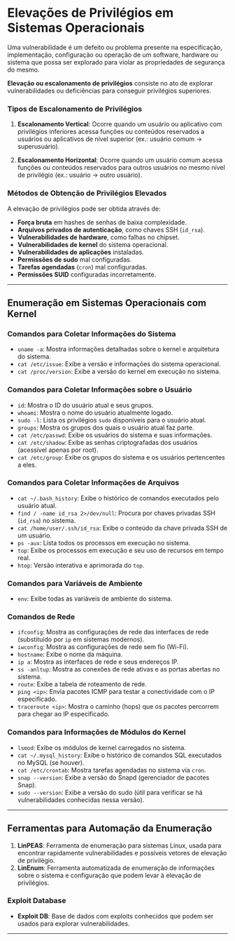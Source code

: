 # Elevações de Privilégios em Sistemas Operacionais

Uma vulnerabilidade é um defeito ou problema presente na especificação, implementação, configuração ou operação de um software, hardware ou sistema que possa ser explorado para violar as propriedades de segurança do mesmo.

**Elevação ou escalonamento de privilégios** consiste no ato de explorar vulnerabilidades ou deficiências para conseguir privilégios superiores.

### Tipos de Escalonamento de Privilégios

1. **Escalonamento Vertical**: Ocorre quando um usuário ou aplicativo com privilégios inferiores acessa funções ou conteúdos reservados a usuários ou aplicativos de nível superior (ex.: usuário comum → superusuário).
   
2. **Escalonamento Horizontal**: Ocorre quando um usuário comum acessa funções ou conteúdos reservados para outros usuários no mesmo nível de privilégio (ex.: usuário → outro usuário).

### Métodos de Obtenção de Privilégios Elevados

A elevação de privilégios pode ser obtida através de:
- **Força bruta** em hashes de senhas de baixa complexidade.
- **Arquivos privados de autenticação**, como chaves SSH (`id_rsa`).
- **Vulnerabilidades de hardware**, como falhas no chipset.
- **Vulnerabilidades de kernel** do sistema operacional.
- **Vulnerabilidades de aplicações** instaladas.
- **Permissões de sudo** mal configuradas.
- **Tarefas agendadas** (`cron`) mal configuradas.
- **Permissões SUID** configuradas incorretamente.

---

## Enumeração em Sistemas Operacionais com Kernel

### Comandos para Coletar Informações do Sistema

- `uname -a`: Mostra informações detalhadas sobre o kernel e arquitetura do sistema.
- `cat /etc/issue`: Exibe a versão e informações do sistema operacional.
- `cat /proc/version`: Exibe a versão do kernel em execução no sistema.

### Comandos para Coletar Informações sobre o Usuário

- `id`: Mostra o ID do usuário atual e seus grupos.
- `whoami`: Mostra o nome do usuário atualmente logado.
- `sudo -l`: Lista os privilégios `sudo` disponíveis para o usuário atual.
- `groups`: Mostra os grupos dos quais o usuário atual faz parte.
- `cat /etc/passwd`: Exibe os usuários do sistema e suas informações.
- `cat /etc/shadow`: Exibe as senhas criptografadas dos usuários (acessível apenas por root).
- `cat /etc/group`: Exibe os grupos do sistema e os usuários pertencentes a eles.

### Comandos para Coletar Informações de Arquivos

- `cat ~/.bash_history`: Exibe o histórico de comandos executados pelo usuário atual.
- `find / -name id_rsa 2>/dev/null`: Procura por chaves privadas SSH (`id_rsa`) no sistema.
- `cat /home/user/.ssh/id_rsa`: Exibe o conteúdo da chave privada SSH de um usuário.
- `ps -aux`: Lista todos os processos em execução no sistema.
- `top`: Exibe os processos em execução e seu uso de recursos em tempo real.
- `htop`: Versão interativa e aprimorada do `top`.

### Comandos para Variáveis de Ambiente

- `env`: Exibe todas as variáveis de ambiente do sistema.

### Comandos de Rede

- `ifconfig`: Mostra as configurações de rede das interfaces de rede (substituído por `ip` em sistemas modernos).
- `iwconfig`: Mostra as configurações de rede sem fio (Wi-Fi).
- `hostname`: Exibe o nome da máquina.
- `ip a`: Mostra as interfaces de rede e seus endereços IP.
- `ss -anltup`: Mostra as conexões de rede ativas e as portas abertas no sistema.
- `route`: Exibe a tabela de roteamento de rede.
- `ping <ip>`: Envia pacotes ICMP para testar a conectividade com o IP especificado.
- `traceroute <ip>`: Mostra o caminho (hops) que os pacotes percorrem para chegar ao IP especificado.

### Comandos para Informações de Módulos do Kernel

- `lsmod`: Exibe os módulos de kernel carregados no sistema.
- `cat ~/.mysql_history`: Exibe o histórico de comandos SQL executados no MySQL (se houver).
- `cat /etc/crontab`: Mostra tarefas agendadas no sistema via `cron`.
- `snap --version`: Exibe a versão do Snapd (gerenciador de pacotes Snap).
- `sudo --version`: Exibe a versão do sudo (útil para verificar se há vulnerabilidades conhecidas nessa versão).

---

## Ferramentas para Automação da Enumeração

1. **LinPEAS**: Ferramenta de enumeração para sistemas Linux, usada para encontrar rapidamente vulnerabilidades e possíveis vetores de elevação de privilégio.
2. **LinEnum**: Ferramenta automatizada de enumeração de informações sobre o sistema e configuração que podem levar à elevação de privilégios.

### Exploit Database
- **Exploit DB**: Base de dados com exploits conhecidos que podem ser usados para explorar vulnerabilidades.

---

